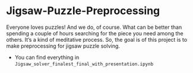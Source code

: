 # Jigsaw-Puzzle-Preprocessing

Everyone loves puzzles! And we do, of course. What can be better than spending a couple of hours searching for the piece you need among the others. It’s a kind of meditative process. 
So, the goal is of this project is to make preprocessing for jigsaw puzzle solving.
* You can find everything in `Jigsaw_solver_finalest_final_with_presentation.ipynb`
